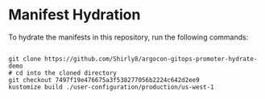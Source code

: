 
# Manifest Hydration

To hydrate the manifests in this repository, run the following commands:

```shell

git clone https://github.com/Shirly8/argocon-gitops-promoter-hydrate-demo
# cd into the cloned directory
git checkout 7497f19e476675a3f538277056b2224c642d2ee9
kustomize build ./user-configuration/production/us-west-1
```